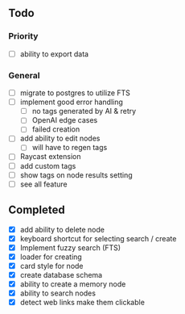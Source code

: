 ## Todo

### Priority

- [ ] ability to export data

### General

- [ ] migrate to postgres to utilize FTS
- [ ] implement good error handling
  - [ ] no tags generated by AI & retry
  - [ ] OpenAI edge cases
  - [ ] failed creation
- [ ] add ability to edit nodes
  - [ ] will have to regen tags
- [ ] Raycast extension
- [ ] add custom tags
- [ ] show tags on node results setting
- [ ] see all feature

## Completed

- [x] add ability to delete node
- [x] keyboard shortcut for selecting search / create
- [x] Implement fuzzy search (FTS)
- [x] loader for creating
- [x] card style for node
- [x] create database schema
- [x] ability to create a memory node
- [x] ability to search nodes
- [x] detect web links make them clickable
